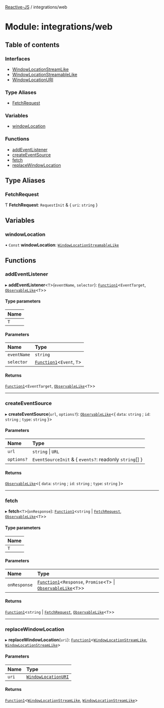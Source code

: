 [Reactive-JS](../README.md) / integrations/web

# Module: integrations/web

## Table of contents

### Interfaces

- [WindowLocationStreamLike](../interfaces/integrations_web.WindowLocationStreamLike.md)
- [WindowLocationStreamableLike](../interfaces/integrations_web.WindowLocationStreamableLike.md)
- [WindowLocationURI](../interfaces/integrations_web.WindowLocationURI.md)

### Type Aliases

- [FetchRequest](integrations_web.md#fetchrequest)

### Variables

- [windowLocation](integrations_web.md#windowlocation)

### Functions

- [addEventListener](integrations_web.md#addeventlistener)
- [createEventSource](integrations_web.md#createeventsource)
- [fetch](integrations_web.md#fetch)
- [replaceWindowLocation](integrations_web.md#replacewindowlocation)

## Type Aliases

### FetchRequest

Ƭ **FetchRequest**: `RequestInit` & { `uri`: `string`  }

## Variables

### windowLocation

• `Const` **windowLocation**: [`WindowLocationStreamableLike`](../interfaces/integrations_web.WindowLocationStreamableLike.md)

## Functions

### addEventListener

▸ **addEventListener**<`T`\>(`eventName`, `selector`): [`Function1`](functions.md#function1)<`EventTarget`, [`ObservableLike`](../interfaces/rx.ObservableLike.md)<`T`\>\>

#### Type parameters

| Name |
| :------ |
| `T` |

#### Parameters

| Name | Type |
| :------ | :------ |
| `eventName` | `string` |
| `selector` | [`Function1`](functions.md#function1)<`Event`, `T`\> |

#### Returns

[`Function1`](functions.md#function1)<`EventTarget`, [`ObservableLike`](../interfaces/rx.ObservableLike.md)<`T`\>\>

___

### createEventSource

▸ **createEventSource**(`url`, `options?`): [`ObservableLike`](../interfaces/rx.ObservableLike.md)<{ `data`: `string` ; `id`: `string` ; `type`: `string`  }\>

#### Parameters

| Name | Type |
| :------ | :------ |
| `url` | `string` \| `URL` |
| `options?` | `EventSourceInit` & { `events?`: readonly `string`[]  } |

#### Returns

[`ObservableLike`](../interfaces/rx.ObservableLike.md)<{ `data`: `string` ; `id`: `string` ; `type`: `string`  }\>

___

### fetch

▸ **fetch**<`T`\>(`onResponse`): [`Function1`](functions.md#function1)<`string` \| [`FetchRequest`](integrations_web.md#fetchrequest), [`ObservableLike`](../interfaces/rx.ObservableLike.md)<`T`\>\>

#### Type parameters

| Name |
| :------ |
| `T` |

#### Parameters

| Name | Type |
| :------ | :------ |
| `onResponse` | [`Function1`](functions.md#function1)<`Response`, `Promise`<`T`\> \| [`ObservableLike`](../interfaces/rx.ObservableLike.md)<`T`\>\> |

#### Returns

[`Function1`](functions.md#function1)<`string` \| [`FetchRequest`](integrations_web.md#fetchrequest), [`ObservableLike`](../interfaces/rx.ObservableLike.md)<`T`\>\>

___

### replaceWindowLocation

▸ **replaceWindowLocation**(`uri`): [`Function1`](functions.md#function1)<[`WindowLocationStreamLike`](../interfaces/integrations_web.WindowLocationStreamLike.md), [`WindowLocationStreamLike`](../interfaces/integrations_web.WindowLocationStreamLike.md)\>

#### Parameters

| Name | Type |
| :------ | :------ |
| `uri` | [`WindowLocationURI`](../interfaces/integrations_web.WindowLocationURI.md) |

#### Returns

[`Function1`](functions.md#function1)<[`WindowLocationStreamLike`](../interfaces/integrations_web.WindowLocationStreamLike.md), [`WindowLocationStreamLike`](../interfaces/integrations_web.WindowLocationStreamLike.md)\>
